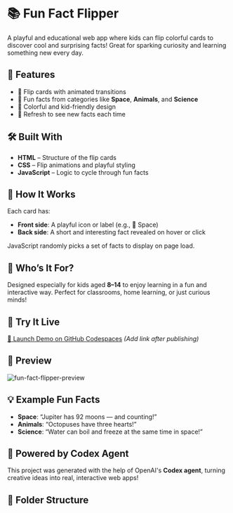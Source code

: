 # 📚 Fun Fact Flipper

A playful and educational web app where kids can flip colorful cards to discover cool and surprising facts! Great for sparking curiosity and learning something new every day.

## 🌟 Features

- 🎴 Flip cards with animated transitions
- 🐾 Fun facts from categories like **Space**, **Animals**, and **Science**
- 🎨 Colorful and kid-friendly design
- 🔄 Refresh to see new facts each time

## 🛠️ Built With

- **HTML** – Structure of the flip cards
- **CSS** – Flip animations and playful styling
- **JavaScript** – Logic to cycle through fun facts

## 🧠 How It Works

Each card has:
- **Front side**: A playful icon or label (e.g., 🚀 Space)
- **Back side**: A short and interesting fact revealed on hover or click

JavaScript randomly picks a set of facts to display on page load.

## 🧒 Who’s It For?

Designed especially for kids aged **8–14** to enjoy learning in a fun and interactive way. Perfect for classrooms, home learning, or just curious minds!

## 🚀 Try It Live

[🔗 Launch Demo on GitHub Codespaces](#) *(Add link after publishing)*

## 📸 Preview

![fun-fact-flipper-preview](preview.png)

## 💡 Example Fun Facts

- **Space**: “Jupiter has 92 moons — and counting!”
- **Animals**: “Octopuses have three hearts!”
- **Science**: “Water can boil and freeze at the same time in space!”

## 🧠 Powered by Codex Agent

This project was generated with the help of OpenAI's **Codex agent**, turning creative ideas into real, interactive web apps!

## 📂 Folder Structure
